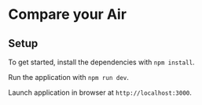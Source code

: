 # Compare your Air

## Setup

To get started, install the dependencies with `npm install`.

Run the application with `npm run dev`.

Launch application in browser at `http://localhost:3000`.
